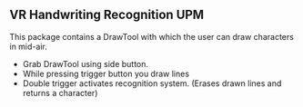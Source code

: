 VR Handwriting Recognition UPM
-
This package contains a DrawTool with which the user can draw characters in mid-air.
- Grab DrawTool using side button.
- While pressing trigger button you draw lines
- Double trigger activates recognition system. (Erases drawn lines and returns a character)



